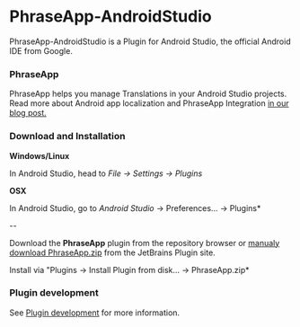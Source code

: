 # PhraseApp-AndroidStudio

PhraseApp-AndroidStudio is a Plugin for Android Studio, the official Android IDE from Google. 

### PhraseApp

PhraseApp helps you manage Translations in your Android Studio projects. Read more about Android app localization and PhraseApp Integration [in our blog post.](http://localize-software.phraseapp.com/posts/android-how-to-translate-apps-in-android-studio/)

### Download and Installation

**Windows/Linux**

In Android Studio, head to *File -> Settings -> Plugins* 

**OSX**

In Android Studio, go to *Android Studio* -> Preferences... -> Plugins*

--

Download the **PhraseApp** plugin from the repository browser or [manualy download PhraseApp.zip](https://plugins.jetbrains.com/plugin/7686?pr=androidstudio) from the JetBrains Plugin site. 

Install via "Plugins -> Install Plugin from disk... -> PhraseApp.zip*
 
### Plugin development

See [Plugin development](DEV.md) for more information.
